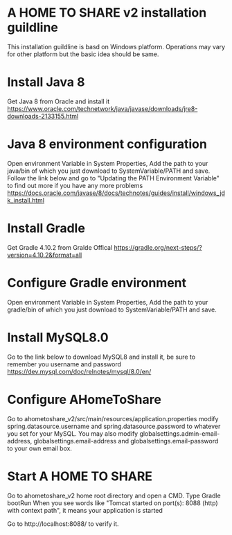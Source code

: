 # A HOME TO SHARE v2 installation guildline
This installation guildline is basd on Windows platform. Operations may vary for other platform but the basic idea should be same.


# Install Java 8
Get Java 8 from Oracle and install it
https://www.oracle.com/technetwork/java/javase/downloads/jre8-downloads-2133155.html

# Java 8 environment configuration
Open environment Variable in System Properties, Add the path to your java/bin of which you just download to SystemVariable/PATH and save. 
Follow the link below and go to "Updating the PATH Environment Variable" to find out more if you have any more problems
https://docs.oracle.com/javase/8/docs/technotes/guides/install/windows_jdk_install.html

# Install Gradle
Get Gradle 4.10.2 from Gralde Offical
https://gradle.org/next-steps/?version=4.10.2&format=all

# Configure Gradle environment
Open environment Variable in System Properties, Add the path to your gradle/bin of which you just download to SystemVariable/PATH and save. 

# Install MySQL8.0
Go to the link below to download MySQL8 and install it, be sure to remember you username and password
https://dev.mysql.com/doc/relnotes/mysql/8.0/en/

# Configure AHomeToShare
Go to ahometoshare_v2/src/main/resources/application.properties
modify 
spring.datasource.username and spring.datasource.password to whatever you set for your MySQL.
You may also modify 
globalsettings.admin-email-address, globalsettings.email-address and globalsettings.email-password to your own email box.

# Start A HOME TO SHARE
Go to ahometoshare_v2 home root directory and open a CMD. 
Type Gradle bootRun
When you see words like "Tomcat started on port(s): 8088 (http) with context path", it means your application is started

Go to http://localhost:8088/ to verify it.
